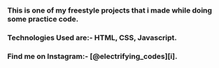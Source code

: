 ### This is one of my freestyle projects that i made while doing some practice code.

### Technologies Used are:- HTML, CSS, Javascript.

### Find me on Instagram:- [@electrifying_codes][i].

[instagram]: https://www.instagram.com/electrifying_codes
